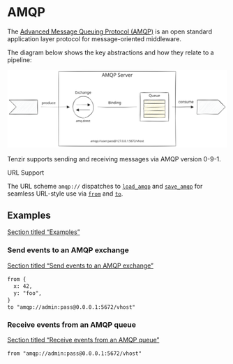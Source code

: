 # AMQP

The [Advanced Message Queuing Protocol (AMQP)](https://www.amqp.org/) is an open standard application layer protocol for message-oriented middleware.

The diagram below shows the key abstractions and how they relate to a pipeline:

![AMQP Diagram](/_astro/amqp.B-TDw5B5_19DKCs.svg)

Tenzir supports sending and receiving messages via AMQP version 0-9-1.

URL Support

The URL scheme `amqp://` dispatches to [`load_amqp`](/reference/operators/load_amqp) and [`save_amqp`](/reference/operators/save_amqp) for seamless URL-style use via [`from`](/reference/operators/from) and [`to`](/reference/operators/to).

## Examples

[Section titled “Examples”](#examples)

### Send events to an AMQP exchange

[Section titled “Send events to an AMQP exchange”](#send-events-to-an-amqp-exchange)

```tql
from {
  x: 42,
  y: "foo",
}
to "amqp://admin:pass@0.0.0.1:5672/vhost"
```

### Receive events from an AMQP queue

[Section titled “Receive events from an AMQP queue”](#receive-events-from-an-amqp-queue)

```tql
from "amqp://admin:pass@0.0.0.1:5672/vhost"
```